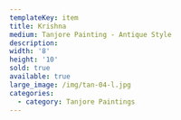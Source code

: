 ```yaml
---
templateKey: item
title: Krishna
medium: Tanjore Painting - Antique Style
description:
width: '8'
height: '10'
sold: true
available: true
large_image: /img/tan-04-l.jpg
categories:
  - category: Tanjore Paintings
---
```


